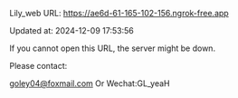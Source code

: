 Lily_web URL: https://ae6d-61-165-102-156.ngrok-free.app

Updated at: 2024-12-09 17:53:56

If you cannot open this URL, the server might be down.

Please contact: 

goley04@foxmail.com Or Wechat:GL_yeaH